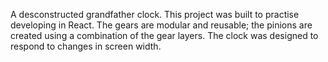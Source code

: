 A desconstructed grandfather clock. This project was built to practise developing in React. 
The gears are modular and reusable; the pinions are created using a combination of the gear layers. The clock was designed to respond to changes in screen width.
